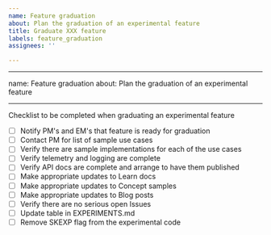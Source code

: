 ```yaml
---
name: Feature graduation
about: Plan the graduation of an experimental feature
title: Graduate XXX feature
labels: feature_graduation
assignees: ''

---
```


---
name: Feature graduation
about: Plan the graduation of an experimental feature

---

Checklist to be completed when graduating an experimental feature

- [ ] Notify PM's and EM's that feature is ready for graduation
- [ ] Contact PM for list of sample use cases
- [ ] Verify there are sample implementations​ for each of the use cases
- [ ] Verify telemetry and logging are complete
- [ ] ​Verify API docs are complete and arrange to have them published
- [ ] Make appropriate updates to Learn docs​
- [ ] Make appropriate updates to Concept samples
- [ ] Make appropriate updates to Blog posts
- [ ] Verify there are no serious open Issues​​
- [ ] Update table in EXPERIMENTS.md
- [ ] Remove SKEXP​ flag from the experimental code
